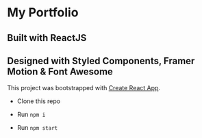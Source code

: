 # My Portfolio
## Built with ReactJS
## Designed with Styled Components, Framer Motion & Font Awesome

This project was bootstrapped with [Create React App](https://github.com/facebook/create-react-app).

* Clone this repo

* Run ```npm i```

* Run ```npm start```
